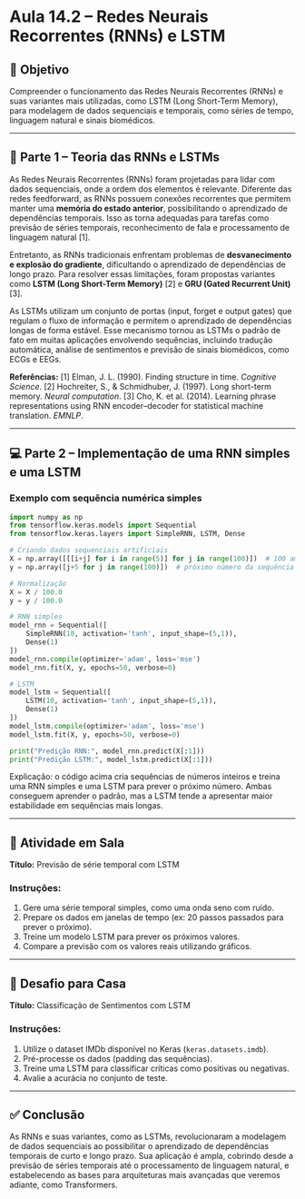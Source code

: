 # Aula 14.2 – Redes Neurais Recorrentes (RNNs) e LSTM

## 🎯 Objetivo

Compreender o funcionamento das Redes Neurais Recorrentes (RNNs) e suas variantes mais utilizadas, como LSTM (Long Short-Term Memory), para modelagem de dados sequenciais e temporais, como séries de tempo, linguagem natural e sinais biomédicos.

---

## 📘 Parte 1 – Teoria das RNNs e LSTMs

As Redes Neurais Recorrentes (RNNs) foram projetadas para lidar com dados sequenciais, onde a ordem dos elementos é relevante. Diferente das redes feedforward, as RNNs possuem conexões recorrentes que permitem manter uma **memória do estado anterior**, possibilitando o aprendizado de dependências temporais. Isso as torna adequadas para tarefas como previsão de séries temporais, reconhecimento de fala e processamento de linguagem natural \[1].

Entretanto, as RNNs tradicionais enfrentam problemas de **desvanecimento e explosão do gradiente**, dificultando o aprendizado de dependências de longo prazo. Para resolver essas limitações, foram propostas variantes como **LSTM (Long Short-Term Memory)** \[2] e **GRU (Gated Recurrent Unit)** \[3].

As LSTMs utilizam um conjunto de portas (input, forget e output gates) que regulam o fluxo de informação e permitem o aprendizado de dependências longas de forma estável. Esse mecanismo tornou as LSTMs o padrão de fato em muitas aplicações envolvendo sequências, incluindo tradução automática, análise de sentimentos e previsão de sinais biomédicos, como ECGs e EEGs.

**Referências:**
\[1] Elman, J. L. (1990). Finding structure in time. *Cognitive Science*.
\[2] Hochreiter, S., & Schmidhuber, J. (1997). Long short-term memory. *Neural computation*.
\[3] Cho, K. et al. (2014). Learning phrase representations using RNN encoder–decoder for statistical machine translation. *EMNLP*.

---

## 💻 Parte 2 – Implementação de uma RNN simples e uma LSTM

### Exemplo com sequência numérica simples

```python
import numpy as np
from tensorflow.keras.models import Sequential
from tensorflow.keras.layers import SimpleRNN, LSTM, Dense

# Criando dados sequenciais artificiais
X = np.array([[[i+j] for i in range(5)] for j in range(100)])  # 100 amostras de sequências de tamanho 5
y = np.array([j+5 for j in range(100)])  # próximo número da sequência

# Normalização
X = X / 100.0
y = y / 100.0

# RNN simples
model_rnn = Sequential([
    SimpleRNN(10, activation='tanh', input_shape=(5,1)),
    Dense(1)
])
model_rnn.compile(optimizer='adam', loss='mse')
model_rnn.fit(X, y, epochs=50, verbose=0)

# LSTM
model_lstm = Sequential([
    LSTM(10, activation='tanh', input_shape=(5,1)),
    Dense(1)
])
model_lstm.compile(optimizer='adam', loss='mse')
model_lstm.fit(X, y, epochs=50, verbose=0)

print("Predição RNN:", model_rnn.predict(X[:1]))
print("Predição LSTM:", model_lstm.predict(X[:1]))
```

Explicação: o código acima cria sequências de números inteiros e treina uma RNN simples e uma LSTM para prever o próximo número. Ambas conseguem aprender o padrão, mas a LSTM tende a apresentar maior estabilidade em sequências mais longas.

---

## 🧪 Atividade em Sala

**Título:** Previsão de série temporal com LSTM

### Instruções:

1. Gere uma série temporal simples, como uma onda seno com ruído.
2. Prepare os dados em janelas de tempo (ex: 20 passos passados para prever o próximo).
3. Treine um modelo LSTM para prever os próximos valores.
4. Compare a previsão com os valores reais utilizando gráficos.

---

## 🧠 Desafio para Casa

**Título:** Classificação de Sentimentos com LSTM

### Instruções:

1. Utilize o dataset IMDb disponível no Keras (`keras.datasets.imdb`).
2. Pré-processe os dados (padding das sequências).
3. Treine uma LSTM para classificar críticas como positivas ou negativas.
4. Avalie a acurácia no conjunto de teste.

---

## ✅ Conclusão

As RNNs e suas variantes, como as LSTMs, revolucionaram a modelagem de dados sequenciais ao possibilitar o aprendizado de dependências temporais de curto e longo prazo. Sua aplicação é ampla, cobrindo desde a previsão de séries temporais até o processamento de linguagem natural, e estabelecendo as bases para arquiteturas mais avançadas que veremos adiante, como Transformers.
